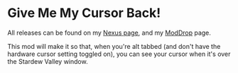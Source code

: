 ﻿# Give Me My Cursor Back!

All releases can be found on my [Nexus page](https://www.nexusmods.com/users/79440738?tab=user+files), and
my [ModDrop](https://www.moddrop.com/stardew-valley/profile/251772/mods) page.

This mod will make it so that, when you're alt tabbed (and don't have the hardware cursor setting toggled on), you can
see your cursor when it's over the Stardew Valley window.
